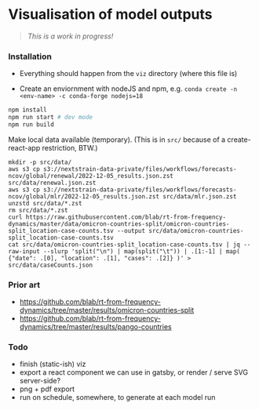 # Visualisation of model outputs

> _This is a work in progress!_

### Installation

* Everything should happen from the `viz` directory (where this file is)

* Create an enviornment with nodeJS and npm, e.g. 
`conda create -n <env-name> -c conda-forge nodejs=18`

```sh
npm install 
npm run start # dev mode
npm run build
```

Make local data available (temporary). (This is in `src/` because of a create-react-app restriction, BTW.)

```
mkdir -p src/data/
aws s3 cp s3://nextstrain-data-private/files/workflows/forecasts-ncov/global/renewal/2022-12-05_results.json.zst src/data/renewal.json.zst
aws s3 cp s3://nextstrain-data-private/files/workflows/forecasts-ncov/global/mlr/2022-12-05_results.json.zst src/data/mlr.json.zst
unzstd src/data/*.zst
rm src/data/*.zst
curl https://raw.githubusercontent.com/blab/rt-from-frequency-dynamics/master/data/omicron-countries-split/omicron-countries-split_location-case-counts.tsv --output src/data/omicron-countries-split_location-case-counts.tsv
cat src/data/omicron-countries-split_location-case-counts.tsv | jq --raw-input --slurp 'split("\n") | map(split("\t")) | .[1:-1] | map( {"date": .[0], "location": .[1], "cases": .[2]} )' > src/data/caseCounts.json
```

### Prior art

* https://github.com/blab/rt-from-frequency-dynamics/tree/master/results/omicron-countries-split
* https://github.com/blab/rt-from-frequency-dynamics/tree/master/results/pango-countries


### Todo

* finish (static-ish) viz
* export a react component we can use in gatsby, or render / serve SVG server-side?
* png + pdf export
* run on schedule, somewhere, to generate at each model run
